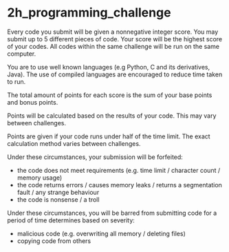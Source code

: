 # 2h_programming_challenge
Every code you submit will be given a nonnegative integer score. You may submit up to 5 different pieces of code. Your score will be the highest score of your codes. All codes within the same challenge will be run on the same computer.

You are to use well known languages (e.g Python, C and its derivatives, Java). The use of compiled languages are encouraged to reduce time taken to run.

The total amount of points for each score is the sum of your base points and bonus points.

Points will be calculated based on the results of your code. This may vary between challenges.

Points are given if your code runs under half of the time limit. The exact calculation method varies between challenges.

Under these circumstances, your submission will be forfeited:
- the code does not meet requirements (e.g. time limit / character count / memory usage)
- the code returns errors / causes memory leaks / returns a segmentation fault / any strange behaviour
- the code is nonsense / a troll

Under these circumstances, you will be barred from submitting code for a period of time determines based on severity:
- malicious code (e.g. overwriting all memory / deleting files)
- copying code from others
